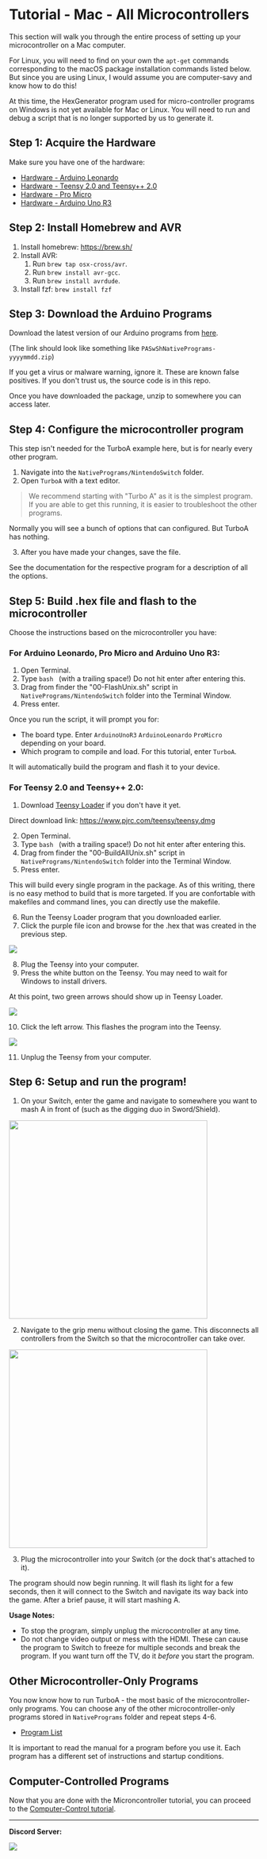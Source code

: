 # Tutorial - Mac - All Microcontrollers

This section will walk you through the entire process of setting up your microcontroller on a Mac computer.

For Linux, you will need to find on your own the `apt-get` commands corresponding to the macOS package installation commands listed below.
But since you are using Linux, I would assume you are computer-savy and know how to do this!

At this time, the HexGenerator program used for micro-controller programs on Windows is not yet available for Mac or Linux.
You will need to run and debug a script that is no longer supported by us to generate it.

## Step 1: Acquire the Hardware

Make sure you have one of the hardware:
- [Hardware - Arduino Leonardo](../Hardware/ArduinoLeonardo.md)
- [Hardware - Teensy 2.0 and Teensy++ 2.0](../Hardware/Teensy2.md)
- [Hardware - Pro Micro](../Hardware/ProMicro.md)
- [Hardware - Arduino Uno R3](../Hardware/ArduinoUnoR3.md)

## Step 2: Install Homebrew and AVR

1. Install homebrew: https://brew.sh/
2. Install AVR:
    1. Run `brew tap osx-cross/avr`.
    2. Run `brew install avr-gcc`.
    3. Run `brew install avrdude`.
3. Install fzf: `brew install fzf`

## Step 3: Download the Arduino Programs

Download the latest version of our Arduino programs from [here](https://github.com/PokemonAutomation/Microcontroller/releases).

(The link should look like something like `PASwShNativePrograms-yyyymmdd.zip`)

If you get a virus or malware warning, ignore it. These are known false positives. If you don't trust us, the source code is in this repo.

Once you have downloaded the package, unzip to somewhere you can access later.

## Step 4: Configure the microcontroller program

This step isn't needed for the TurboA example here, but is for nearly every other program.

1. Navigate into the `NativePrograms/NintendoSwitch` folder.
2. Open `TurboA` with a text editor.
> We recommend starting with "Turbo A"  as it is the simplest program. If you are able to get this running, it is easier to troubleshoot the other programs.

Normally you will see a bunch of options that can configured. But TurboA has nothing.

3. After you have made your changes, save the file.

See the documentation for the respective program for a description of all the options.

## Step 5: Build .hex file and flash to the microcontroller

Choose the instructions based on the microcontroller you have:

### For Arduino Leonardo, Pro Micro and Arduino Uno R3:

1. Open Terminal.
2. Type `bash ` (with a trailing space!) Do not hit enter after entering this.
3. Drag from finder the "00-FlashUnix.sh" script in `NativePrograms/NintendoSwitch` folder into the Terminal Window.
4. Press enter.

Once you run the script, it will prompt you for:
- The board type. Enter `ArduinoUnoR3` `ArduinoLeonardo` `ProMicro` depending on your board.
- Which program to compile and load. For this tutorial, enter `TurboA`.

It will automatically build the program and flash it to your device.

### For Teensy 2.0 and Teensy++ 2.0:

1. Download [Teensy Loader](https://www.pjrc.com/teensy/loader_mac.html) if you don't have it yet.

Direct download link: https://www.pjrc.com/teensy/teensy.dmg

2. Open Terminal.
3. Type `bash ` (with a trailing space!) Do not hit enter after entering this.
4. Drag from finder the "00-BuildAllUnix.sh" script in `NativePrograms/NintendoSwitch` folder into the Terminal Window.
5. Press enter.

This will build every single program in the package. As of this writing, there is no easy method to build that is more targeted. If you are confortable with makefiles and command lines, you can directly use the makefile.

6. Run the Teensy Loader program that you downloaded earlier.
7. Click the purple file icon and browse for the .hex that was created in the previous step.

<img src="images/tutorial-windows-teensy-2.png">

8. Plug the Teensy into your computer.
9. Press the white button on the Teensy. You may need to wait for Windows to install drivers.

At this point, two green arrows should show up in Teensy Loader.

<img src="images/tutorial-windows-teensy-3.png">

10. Click the left arrow. This flashes the program into the Teensy.

<img src="images/tutorial-windows-teensy-4.png">

11. Unplug the Teensy from your computer.

## Step 6: Setup and run the program!

1. On your Switch, enter the game and navigate to somewhere you want to mash A in front of (such as the digging duo in Sword/Shield).

<img src="images/digging-duo.jpg" height="400">

2. Navigate to the grip menu without closing the game. This disconnects all controllers from the Switch so that the microcontroller can take over.

<img src="images/grip-menu.jpg" height="400">

3. Plug the microcontroller into your Switch (or the dock that's attached to it).

The program should now begin running. It will flash its light for a few seconds, then it will connect to the Switch and navigate its way back into the game. After a brief pause, it will start mashing A.

**Usage Notes:**

- To stop the program, simply unplug the microcontroller at any time.
- Do not change video output or mess with the HDMI. These can cause the program to Switch to freeze for multiple seconds and break the program. If you want turn off the TV, do it *before* you start the program.

## Other Microcontroller-Only Programs

You now know how to run TurboA - the most basic of the microcontroller-only programs.
You can choose any of the other microcontroller-only programs stored in `NativePrograms` folder and repeat steps 4-6.

- [Program List](https://github.com/PokemonAutomation/Microcontroller/blob/master/Wiki/Programs/README.md)

It is important to read the manual for a program before you use it. Each program has a different set of instructions and startup conditions.

## Computer-Controlled Programs

Now that you are done with the Microncontroller tutorial, you can proceed to the [Computer-Control tutorial](https://github.com/PokemonAutomation/ComputerControl/tree/master/Wiki/Hardware/README.md).

<hr>

**Discord Server:** 

[<img src="https://canary.discordapp.com/api/guilds/695809740428673034/widget.png?style=banner2">](https://discord.gg/cQ4gWxN)


